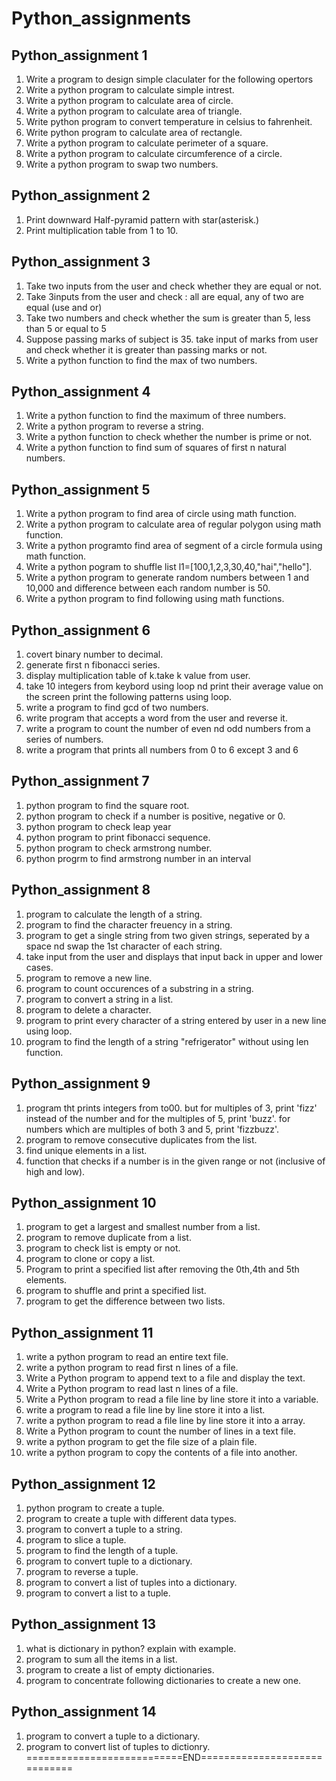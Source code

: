 # Python_assignments
## Python_assignment 1
1. Write a program to design simple claculater for the following opertors
2. Write a python program to calculate simple intrest.
3. Write a python program to calculate area of circle.
4. Write a python program to calculate area of triangle.
5. Write python program to convert temperature in celsius to fahrenheit.
6. Write python program to calculate area of rectangle.
7. Write a python program to calculate perimeter of a square.
8. Write a python program to calculate circumference of a circle.
9. Write a python program to swap two numbers.
## Python_assignment 2
1. Print downward Half-pyramid pattern with star(asterisk.)
2. Print multiplication table from 1 to 10.
## Python_assignment 3
1. Take two inputs from the user and check whether they are equal or not.
2. Take 3inputs from the user and check : all are equal, any of two are equal (use and or)
3. Take two numbers and check whether the sum is greater than 5, less than 5 or equal to 5
4. Suppose passing marks of subject is 35. take input of marks from user and check whether it is greater than passing marks or not.
5. Write a python function to find the max of two numbers.
## Python_assignment 4
1. Write a python function to find the maximum of three numbers.
2. Write a python program to reverse a string.
3. Write a python function to check whether the number is prime or not.
4. Write a python function to find sum of squares of first n natural numbers.
## Python_assignment 5
1. Write a python program to find area of circle using math function.
2. Write a python program to calculate area of regular polygon using math function.
3. Write a python programto find area of segment of a circle formula using math function.
4. Write a python pogram to shuffle list l1=[100,1,2,3,30,40,"hai","hello"].
5. Write a python program to generate random numbers between 1 and 10,000 and difference between each random number is 50.
6. Write a python program to find following using math functions.
## Python_assignment 6
1. covert binary number to decimal.
2. generate first n fibonacci series.
3. display multiplication table of k.take k value from user.
4. take 10 integers from keybord using loop nd print their average value on the screen print the following patterns using loop.
5. write a program to find gcd of two numbers.
6. write program that accepts a word from the user and reverse it.
7. write a program to count the number of even nd odd numbers from a series of numbers.
8. write a program that prints all numbers from 0 to 6 except 3 and 6
## Python_assignment 7
1. python program to find the square root.
2. python program to check if a number is positive, negative or 0.
3. python program to check leap year
4. python program to print fibonacci sequence.
5. python program to check armstrong number.
6. python progrm to find armstrong number in an interval
## Python_assignment 8
1. program to calculate the length of a string.
2. program to find the character freuency in a string.
3. program to get a single string from two given strings, seperated by a space nd swap the 1st character of each string.
4. take input from the user and displays that input back in upper and lower cases.
5. program to remove a new line.
6. program to count occurences of a substring in a string.
7. program to convert a string in a list.
8. program to delete a character.
9. program to print every character of a string entered by user in a new line using loop.
10. program to find the length of a string "refrigerator" without using len function.
## Python_assignment 9
1. program tht prints integers from to00. but for multiples of 3, print 'fizz' instead of the number and for the multiples of 5, print 'buzz'. for numbers which are multiples of both 3 and 5, print 'fizzbuzz'.
2. program to remove consecutive duplicates from the list.
3. find unique elements in a list.
4. function that checks if a number is in the given range or not (inclusive of high and low).
## Python_assignment 10
1. program to get a largest and smallest number from a list.
2. program to remove duplicate from a list.
3. program to check list is empty or not.
4. program to clone or copy a list.
5. Program to print a specified list after removing the 0th,4th and 5th elements.
6. program to shuffle and print a specified list.
7. program to get the difference between two lists.
## Python_assignment 11
1. write a python program to read an entire text file.
2. write a python program to read first n lines of a file.
3. Write a Python program to append text to a file and display the text.
4. Write a Python program to read last n lines of a file.
5. Write a Python program to read a file line by line store it into a variable.
6. write a program to read a file line by line store it into a list.
7. write a python program to read a file line by line store it into a array.
8. Write a Python program to count the number of lines in a text file.
9. write a python program to get the file size of a plain file.
10. write a python program to copy the contents of a file into another.
## Python_assignment 12
1. python program to create a tuple.
2. program to create a tuple with different data types.
3. program to convert a tuple to a string.
4. program to slice a tuple.
5. program to find the length of a tuple.
6. program to convert tuple to a dictionary.
7. program to reverse a tuple.
8. program to convert a list of tuples into a dictionary.
9. program to convert a list to a tuple.
## Python_assignment 13
1. what is dictionary in python? explain with example.
2. program to sum all the items in a list.
3. program to create a list of empty dictionaries.
4. program to concentrate following dictionaries to create a new one.
## Python_assignment 14
1. program to convert a tuple to a dictionary.
2. program to convert list of tuples to dictionry.
===========================END=============================
